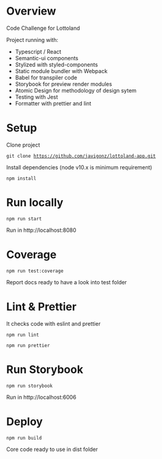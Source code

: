 # Overview

Code Challenge for Lottoland

Project running with: 
  - Typescript / React
  - Semantic-ui components
  - Stylized with styled-components
  - Static module bundler with Webpack
  - Babel for transpiler code
  - Storybook for preview render modules
  - Atomic Design for methodology of design sytem
  - Testing with Jest
  - Formatter with prettier and lint

# Setup

Clone project

<code>git clone https://github.com/javigonz/lottoland-app.git</code>

Install dependencies (node v10.x is minimum requirement)

<code>npm install</code>

# Run locally

<code>npm run start</code>

Run in http://localhost:8080

# Coverage

<code>npm run test:coverage</code>

Report docs ready to have a look into test folder

# Lint & Prettier

It checks code with eslint and prettier

<code>npm run lint</code>

<code>npm run prettier</code>

# Run Storybook

<code>npm run storybook</code>

Run in http://localhost:6006

# Deploy

<code>npm run build</code>

Core code ready to use in dist folder


